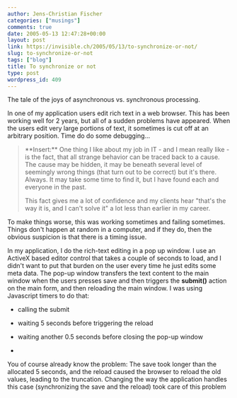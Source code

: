 ```yaml
---
author: Jens-Christian Fischer
categories: ["musings"]
comments: true
date: 2005-05-13 12:47:28+00:00
layout: post
link: https://invisible.ch/2005/05/13/to-synchronize-or-not/
slug: to-synchronize-or-not
tags: ["blog"]
title: To synchronize or not
type: post
wordpress_id: 409
---
```



The tale of the joys of asynchronous vs. synchronous processing.



In one of my application users edit rich text in a web browser. This has been working well for 2 years, but all of a sudden problems have appeared. When the users edit very large portions of text, it sometimes is cut off at an arbitrary position. Time do do some debugging...


<blockquote>
**Insert:** One thing I like about my job in IT - and I mean really like - is the fact, that all strange behavior can be traced back to a cause. The cause may be hidden, it may be beneath several level of seemingly wrong things (that turn out to be correct) but it's there. Always. It may take some time to find it, but I have found each and everyone in the past. 
  
This fact gives me a lot of confidence and my clients hear "that's the way it is, and I can't solve it" a lot less than earlier in my career.
</blockquote>


To make things worse, this was working sometimes and failing sometimes. Things don't happen at random in a computer, and if they do, then the obvious suspicion is that there is a timing issue.



In my application, I do the rich-text editing in a pop up window. I use an ActiveX based editor control that takes a couple of seconds to load, and I didn't want to put that burden on the user every time he just edits some meta data. The pop-up window transfers the text content to the main window when the users presses save and then triggers the **submit()** action on the main form, and then reloading the main window. I was using Javascript timers to do that:




  * calling the submit


  * waiting 5 seconds before triggering the reload


  * waiting another 0.5 seconds before closing the pop-up window


  * 



You of course already know the problem: The save took longer than the allocated 5 seconds, and the reload caused the browser to reload the old values, leading to the truncation. Changing the way the application handles this case (synchronizing the save and the reload) took care of this problem

